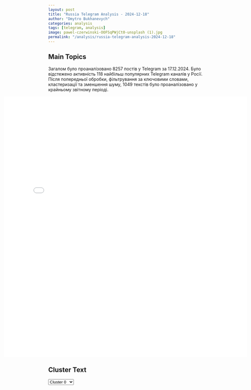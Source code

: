 ```yaml
---
layout: post
title: "Russia Telegram Analysis - 2024-12-18"
author: "Dmytro Bukhanevych"
categories: analysis
tags: [telegram, analysis]
image: pawel-czerwinski-OOFSqPWjCt0-unsplash (1).jpg
permalink: "/analysis/russia-telegram-analysis-2024-12-18"
---
```


<style>
    /* Adjusting iframe-container styles */
    .wide-iframe-container {
        width: calc(100% + 30vw);  /* Extending the width */
        margin-left: -15vw;       /* Negative margin to push to the left */
        overflow: hidden;         /* In case the iframe content spills over */
    }

    .wide-iframe-container iframe {
        width: 100%;  /* Making the iframe take the full width of its container */
        border: none; /* Removing any borders from the iframe */
    }

    /* Toggle mechanism */
    .hidden {
        display: none;
    }
    
    .show-content-target:checked + .show-content {
        display: block;
    }
</style>

<h2>Main Topics</h2>
<p>Загалом було проаналізовано 8257 постів у Telegram за 17.12.2024. Було відстежено активність 118 найбільш популярних Telegram каналів у Росії. Після попередньої обробки, фільтрування за ключовими словами, кластеризації та зменшення шуму, 1049 текстів було проаналізовано у крайньому звітному періоді.</p>
<!-- Embedding Main Plotly Visualization -->
<div class="wide-iframe-container">
    <iframe src="{{site.baseurl}}/visualizations/2024-12-18/fig_topics_time.html" height="850"></iframe>
</div>


<h2>Cluster Text</h2>

<!-- Dropdown to select a cluster -->
<select id="clusterSelector" onchange="displayClusterText()">
<option value="0">Cluster 0</option><option value="1">Cluster 1</option><option value="2">Cluster 2</option><option value="3">Cluster 3</option><option value="4">Cluster 4</option><option value="5">Cluster 5</option><option value="6">Cluster 6</option><option value="7">Cluster 7</option><option value="8">Cluster 8</option><option value="9">Cluster 9</option><option value="10">Cluster 10</option><option value="11">Cluster 11</option><option value="12">Cluster 12</option><option value="13">Cluster 13</option>
</select>

<!-- Display area for the selected cluster's text -->
<div id="clusterTextDisplay" class="hidden"></div>

<script type="text/javascript">
    var clusterDetails = {"0": "<b>Total Posts:</b> 17<br><b>Date:</b> 2024-12-17 13:22:29+00:00<br><b>Author:</b> opersvodki<br><b>Link:</b> https://t.me/s/opersvodki/24335<br><b>Subscribers:</b> 493182<br><b>Text:</b> \u0422\u0435\u043a\u0441\u0442: \u26a1\ufe0f \u0413\u043e\u0441\u0434\u0443\u043c\u0430 \u043f\u0440\u0438\u043d\u044f\u043b\u0430 \u0437\u0430\u043a\u043e\u043d \u043e\u0431 \u0443\u0436\u0435\u0441\u0442\u043e\u0447\u0435\u043d\u0438\u0438 \u043d\u0430\u043a\u0430\u0437\u0430\u043d\u0438\u044f \u0437\u0430 \u0432\u043e\u043e\u0440\u0443\u0436\u0435\u043d\u043d\u044b\u0439 \u043c\u044f\u0442\u0435\u0436 \u0432\u043f\u043b\u043e\u0442\u044c \u0434\u043e \u043f\u043e\u0436\u0438\u0437\u043d\u0435\u043d\u043d\u043e\u0433\u043e \u0437\u0430\u043a\u043b\u044e\u0447\u0435\u043d\u0438\u044f.\u041f\u0440\u0438\u043d\u044f\u0442\u044b\u043c \u0437\u0430\u043a\u043e\u043d\u043e\u043c \u0432\u0432\u043e\u0434\u0438\u0442\u0441\u044f \u0443\u0433\u043e\u043b\u043e\u0432\u043d\u0430\u044f \u043e\u0442\u0432\u0435\u0442\u0441\u0442\u0432\u0435\u043d\u043d\u043e\u0441\u0442\u044c \u0441 \u043b\u0438\u0448\u0435\u043d\u0438\u0435\u043c \u0441\u0432\u043e\u0431\u043e\u0434\u044b \u043d\u0430 \u0441\u0440\u043e\u043a \u0434\u043e 15 \u043b\u0435\u0442 \u0434\u043b\u044f \u043d\u0430\u0445\u043e\u0434\u044f\u0449\u0438\u0445\u0441\u044f \u0432 \u0420\u0424 \u0438\u043d\u043e\u0441\u0442\u0440\u0430\u043d\u0446\u0435\u0432 \u0437\u0430 \u043e\u043a\u0430\u0437\u0430\u043d\u0438\u0435 \u043f\u043e\u043c\u043e\u0449\u0438 \u043f\u0440\u043e\u0442\u0438\u0432\u043d\u0438\u043a\u0443 \u0432 \u0434\u0435\u044f\u0442\u0435\u043b\u044c\u043d\u043e\u0441\u0442\u0438 \u043f\u0440\u043e\u0442\u0438\u0432 \u0431\u0435\u0437\u043e\u043f\u0430\u0441\u043d\u043e\u0441\u0442\u0438 \u0420\u0424.\ud83c\udfaf @opersvodki", "1": "<b>Total Posts:</b> 74<br><b>Date:</b> 2024-12-17 09:48:12+00:00<br><b>Author:</b> sashakots<br><b>Link:</b> https://t.me/s/sashakots/50762<br><b>Subscribers:</b> 589105<br><b>Text:</b> \u0422\u0435\u043a\u0441\u0442: \u0411\u043e\u043b\u044c\u0448\u0430\u044f \u043f\u043e\u043b\u0438\u0442\u0438\u043a\u0430 \u0432 \u0443\u0431\u0438\u0439\u0441\u0442\u0432\u0435 \u0433\u0435\u043d\u0435\u0440\u0430\u043b\u0430 \u041a\u0438\u0440\u0438\u043b\u043b\u043e\u0432\u0430\u0422\u0430\u043a\u0438\u0445 \u0441\u043e\u0432\u043f\u0430\u0434\u0435\u043d\u0438\u0439, \u043a\u043e\u043d\u0435\u0447\u043d\u043e, \u043d\u0435 \u0431\u044b\u0432\u0430\u0435\u0442. \u041d\u0430\u043a\u0430\u043d\u0443\u043d\u0435 \u0442\u0435\u0440\u0430\u043a\u0442\u0430 \u0432 \u041c\u043e\u0441\u043a\u0432\u0435, \u0441\u043e\u0432\u0435\u0440\u0448\u0435\u043d\u043d\u043e\u0433\u043e \u0443 \u043f\u043e\u0434\u044a\u0435\u0437\u0434\u0430 \u0436\u0438\u043b\u043e\u0433\u043e \u0434\u043e\u043c\u0430, \u0421\u043b\u0443\u0436\u0431\u0430 \u0431\u0435\u0437\u043e\u043f\u0430\u0441\u043d\u043e\u0441\u0442\u0438 \u0423\u043a\u0440\u0430\u0438\u043d\u044b \u0437\u0430\u043e\u0447\u043d\u043e \u043f\u0440\u0435\u0434\u044a\u044f\u0432\u0438\u043b\u0430 \u043e\u0431\u0432\u0438\u043d\u0435\u043d\u0438\u0435 \u0418\u0433\u043e\u0440\u044e \u041a\u0438\u0440\u0438\u043b\u043b\u043e\u0432\u0443, \u043d\u0430\u0447\u0430\u043b\u044c\u043d\u0438\u043a\u0443 \u0440\u043e\u0441\u0441\u0438\u0439\u0441\u043a\u0438\u0445 \u0432\u043e\u0439\u0441\u043a \u0420\u0425\u0411\u0417. \u0413\u0435\u043d\u0435\u0440\u0430\u043b, \u0434\u0435\u0441\u043a\u0430\u0442\u044c, \u043e\u0442\u0434\u0430\u0432\u0430\u043b \u043f\u0440\u0438\u043a\u0430\u0437\u044b \u043d\u0430 \u043f\u0440\u0438\u043c\u0435\u043d\u0435\u043d\u0438\u0435 \u0445\u0438\u043c\u0438\u0447\u0435\u0441\u043a\u043e\u0433\u043e \u043e\u0440\u0443\u0436\u0438\u044f \u043f\u0440\u043e\u0442\u0438\u0432 \u0412\u0421\u0423.\u0413\u043b\u0430\u0432\u043d\u044b\u0439 \u0432\u043e\u0435\u043d\u043d\u044b\u0439 \u0445\u0438\u043c\u0438\u043a \u0441\u0442\u0440\u0430\u043d\u044b \u0431\u044b\u043b \u0432 \u043d\u0435\u043a\u043e\u0442\u043e\u0440\u043e\u043c \u0441\u043c\u044b\u0441\u043b\u0435 \u0438 \u0444\u0438\u0433\u0443\u0440\u043e\u0439 \u043f\u043e\u043b\u0438\u0442\u0438\u0447\u0435\u0441\u043a\u043e\u0439. \u0414\u043e\u0441\u0442\u0430\u0442\u043e\u0447\u043d\u043e \u0432\u0441\u043f\u043e\u043c\u043d\u0438\u0442\u044c \u0435\u0433\u043e \u0437\u0430\u044f\u0432\u043b\u0435\u043d\u0438\u044f \u043e\u0431 \u0430\u043c\u0435\u0440\u0438\u043a\u0430\u043d\u0441\u043a\u0438\u0445 \u0431\u0438\u043e\u043b\u0430\u0431\u043e\u0440\u0430\u0442\u043e\u0440\u0438\u044f\u0445 \u043d\u0430 \u043f\u043e\u0441\u0442\u0441\u043e\u0432\u0435\u0442\u0441\u043a\u043e\u043c \u043f\u0440\u043e\u0441\u0442\u0440\u0430\u043d\u0441\u0442\u0432\u0435. \u042f \u0432\u0438\u0434\u0435\u043b \u043e\u0434\u043d\u0443 \u0442\u0430\u043a\u0443\u044e \u0432 \u0410\u043b\u043c\u0430-\u0410\u0442\u0435. \u0415\u0435 \u043f\u0435\u0440\u0441\u043e\u043d\u0430\u043b \u0432\u043c\u0435\u0441\u0442\u0435 \u0441 \u043e\u0431\u043e\u0440\u0443\u0434\u043e\u0432\u0430\u043d\u0438\u0435\u043c \u0441\u043f\u0435\u0448\u043d\u043e \u0432\u044b\u0432\u0435\u0437\u043b\u0438 \u0437\u0430 \u043f\u0430\u0440\u0443 \u0434\u043d\u0435\u0439 \u0434\u043e \u043d\u0430\u0447\u0430\u043b\u0430 \u0444\u0435\u0432\u0440\u0430\u043b\u044c\u0441\u043a\u0438\u0445 \u043f\u043e\u0433\u0440\u043e\u043c\u043e\u0432 2022 \u0433\u043e\u0434\u0430.\u041e\u043d \u043e\u0431\u043b\u0438\u0447\u0430\u043b \u0438 \u0434\u0435\u0439\u0441\u0442\u0432\u0438\u044f \u00ab\u0441\u0438\u0440\u0438\u0439\u0441\u043a\u043e\u0439 \u043e\u043f\u043f\u043e\u0437\u0438\u0446\u0438\u0438\u00bb, \u043a\u043e\u0442\u043e\u0440\u0430\u044f \u0443\u0441\u0442\u0440\u0430\u0438\u0432\u0430\u043b\u0430 \u0445\u0438\u043c\u0438\u0447\u0435\u0441\u043a\u0438\u0435 \u043f\u0440\u043e\u0432\u043e\u043a\u0430\u0446\u0438\u0438, \u043f\u044b\u0442\u0430\u044f\u0441\u044c \u0441\u0432\u0430\u043b\u0438\u0442\u044c \u0432\u0438\u043d\u0443 \u043d\u0430 \u0410\u0441\u0430\u0434\u0430. \u0412 \u0438\u0442\u043e\u0433\u0435, \u043a\u0430\u043a \u043f\u043e\u043a\u0430\u0437\u0430\u043b\u043e \u0432\u0440\u0435\u043c\u044f, \u0431\u043e\u043b\u044c\u0448\u0438\u043d\u0441\u0442\u0432\u043e \u0438\u0437 \u043d\u0438\u0445 \u0431\u044b\u043b\u0438 \u0438\u043d\u0441\u0446\u0435\u043d\u0438\u0440\u043e\u0432\u043a\u0430\u043c\u0438. \u00ab\u0411\u0435\u043b\u044b\u0435 \u043a\u0430\u0441\u043a\u0438\u00bb \u0441\u043d\u0438\u043c\u0430\u043b\u0438 \u043f\u043e\u043a\u0430\u0437\u0443\u0445\u0443 \u0441 \u043f\u043e\u0441\u043b\u0435\u0434\u0441\u0442\u0432\u0438\u044f\u043c\u0438 \u043e\u0442\u0440\u0430\u0432\u043b\u0435\u043d\u0438\u0439. \u042f \u0438 \u0441\u0430\u043c \u0438\u043c\u0435\u043b \u0432\u043e\u0437\u043c\u043e\u0436\u043d\u043e\u0441\u0442\u044c \u0432 \u044d\u0442\u043e\u043c \u0443\u0431\u0435\u0434\u0438\u0442\u044c\u0441\u044f \u0438 \u043f\u043e\u0434 \u0425\u0430\u043d \u0428\u0435\u0439\u0445\u0443\u043d\u043e\u043c, \u0438 \u0432 \u0414\u0443\u043c\u0435 \u043f\u043e\u0434 \u0414\u0430\u043c\u0430\u0441\u043a\u043e\u043c. \u0410 \u0432\u0435\u0434\u044c \u044d\u0442\u0438 \u043f\u0440\u043e\u0432\u043e\u043a\u0430\u0446\u0438\u0438 \u0441\u0442\u0430\u043d\u043e\u0432\u0438\u043b\u0438\u0441\u044c \u043f\u043e\u0432\u043e\u0434\u043e\u043c \u0434\u043b\u044f \u043c\u0430\u0441\u0441\u0438\u0440\u043e\u0432\u0430\u043d\u043d\u044b\u0445 \u0440\u0430\u043a\u0435\u0442\u043d\u044b\u0445 \u0443\u0434\u0430\u0440\u043e\u0432 \u043f\u043e \u0421\u0438\u0440\u0438\u0438.\u0418\u0433\u043e\u0440\u044c \u041a\u0438\u0440\u0438\u043b\u043b\u043e\u0432 \u043d\u0435 \u0440\u0430\u0437 \u043e\u0431\u0432\u0438\u043d\u044f\u043b \u0432 \u043f\u0440\u0438\u043c\u0435\u043d\u0435\u043d\u0438\u0438 \u0445\u0438\u043c\u0438\u0447\u0435\u0441\u043a\u043e\u0433\u043e \u043e\u0440\u0443\u0436\u0438\u044f \u0438 \u0443\u043a\u0440\u0430\u0438\u043d\u0441\u043a\u0438\u0435 \u043f\u043e\u0434\u0440\u0430\u0437\u0434\u0435\u043b\u0435\u043d\u0438\u044f. \u0418 \u044d\u0442\u043e \u043d\u0435 \u0432\u044b\u0434\u0443\u043c\u043a\u0430 \u0438\u043b\u0438 \u043f\u0440\u043e\u043f\u0430\u0433\u0430\u043d\u0434\u0438\u0441\u0442\u0441\u043a\u0438\u0439 \u0448\u0442\u0430\u043c\u043f. \u041e\u0433\u0440\u043e\u043c\u043d\u043e\u0435 \u043a\u043e\u043b\u0438\u0447\u0435\u0441\u0442\u0432\u043e \u043c\u043e\u0438\u0445 \u0434\u0440\u0443\u0437\u0435\u0439 \u043d\u0430 \u043b\u0438\u043d\u0438\u0438 \u0431\u043e\u0435\u0432\u043e\u0433\u043e \u0441\u043e\u043f\u0440\u0438\u043a\u043e\u0441\u043d\u043e\u0432\u0435\u043d\u0438\u044f \u0441\u0442\u0430\u043b\u043a\u0438\u0432\u0430\u043b\u0438\u0441\u044c \u0441\u043e \u0441\u0431\u0440\u043e\u0441\u0430\u043c\u0438 \u0441 \u043e\u0442\u0440\u0430\u0432\u043b\u044f\u044e\u0449\u0438\u043c\u0438 \u0432\u0435\u0449\u0435\u0441\u0442\u0432\u0430\u043c\u0438, \u0441 FPV-\u0434\u0440\u043e\u043d\u0430\u043c\u0438, \u043d\u0430\u0447\u0438\u043d\u0435\u043d\u043d\u044b\u043c\u0438 \u043e\u0442\u0440\u0430\u0432\u043e\u0439. \u0412 \u043a\u043e\u043d\u0446\u0435 \u043a\u043e\u043d\u0446\u043e\u0432 \u0443\u043a\u0440\u0430\u0438\u043d\u0441\u043a\u0438\u0435 \u0434\u0440\u043e\u043d\u043e\u0432\u043e\u0434\u044b \u0441\u0430\u043c\u0438 \u0445\u0432\u0430\u0441\u0442\u0430\u043b\u0438\u0441\u044c \u0446\u0435\u043b\u043e\u0439 \u043b\u0438\u043d\u0435\u0439\u043a\u043e\u0439 \u0431\u043e\u0435\u043f\u0440\u0438\u043f\u0430\u0441\u043e\u0432 \u0441 \u0445\u0438\u043c\u0438\u0447\u0435\u0441\u043a\u043e\u0439 \u043d\u0430\u0447\u0438\u043d\u043a\u043e\u0439.\u041d\u0430\u0447\u0430\u043b\u044c\u043d\u0438\u043a \u0420\u0425\u0411\u0417 \u0447\u0430\u0441\u0442\u0435\u043d\u044c\u043a\u043e \u0432\u044b\u0441\u0442\u0443\u043f\u0430\u043b \u0441 \u043f\u0440\u0435\u0434\u0443\u043f\u0440\u0435\u0436\u0434\u0435\u043d\u0438\u044f\u043c\u0438 \u043e \u0433\u043e\u0442\u043e\u0432\u044f\u0449\u0438\u0445\u0441\u044f \u043f\u0440\u043e\u0442\u0438\u0432 \u0420\u043e\u0441\u0441\u0438\u0438 \u043f\u0440\u043e\u0432\u043e\u043a\u0430\u0446\u0438\u044f\u0445.\u0411\u0443\u043a\u0432\u0430\u043b\u044c\u043d\u043e \u043f\u0430\u0440\u0443 \u043c\u0435\u0441\u044f\u0446\u0435\u0432 \u043d\u0430\u0437\u0430\u0434 \u0433\u0435\u043d\u0435\u0440\u0430\u043b \u043f\u0440\u0435\u0434\u0443\u043f\u0440\u0435\u0436\u0434\u0430\u043b, \u0447\u0442\u043e \u041a\u0438\u0435\u0432 \u0433\u043e\u0442\u043e\u0432\u0438\u0442 \u043f\u0440\u043e\u0432\u043e\u043a\u0430\u0446\u0438\u044e, \u043f\u043e\u0441\u043b\u0435 \u043a\u043e\u0442\u043e\u0440\u043e\u0439 \u043d\u0430\u0441 \u0436\u0434\u0443\u0442 \u043f\u043e\u043b\u0438\u0442\u0438\u0447\u0435\u0441\u043a\u0438\u0435 \u043f\u043e\u0441\u043b\u0435\u0434\u0441\u0442\u0432\u0438\u044f: \u00ab\u041f\u0440\u0435\u0434\u043f\u043e\u043b\u0430\u0433\u0430\u0435\u0442\u0441\u044f, \u0447\u0442\u043e \u043f\u043e \u0430\u043d\u0430\u043b\u043e\u0433\u0438\u0438 \u0441 \u0440\u0430\u0441\u0441\u043b\u0435\u0434\u043e\u0432\u0430\u043d\u0438\u0435\u043c \u0441\u0438\u0440\u0438\u0439\u0441\u043a\u043e\u0433\u043e \u0432\u043e\u0435\u043d\u043d\u043e-\u0445\u0438\u043c\u0438\u0447\u0435\u0441\u043a\u043e\u0433\u043e \u0434\u043e\u0441\u044c\u0435 \u0431\u0443\u0434\u0435\u0442 \u0432\u044b\u043d\u0435\u0441\u0435\u043d\u043e \u0440\u0435\u0448\u0435\u043d\u0438\u0435 \u043e \u043f\u043e\u0440\u0430\u0436\u0435\u043d\u0438\u0438 \u0420\u043e\u0441\u0441\u0438\u0438 \u0432 \u043f\u0440\u0430\u0432\u0430\u0445 \u0432 \u043a\u0430\u0447\u0435\u0441\u0442\u0432\u0435 \u0433\u043e\u0441\u0443\u0434\u0430\u0440\u0441\u0442\u0432\u0430-\u0443\u0447\u0430\u0441\u0442\u043d\u0438\u043a\u0430 \u041a\u043e\u043d\u0432\u0435\u043d\u0446\u0438\u0438 \u0441 \u043b\u0438\u0448\u0435\u043d\u0438\u0435\u043c \u043f\u0440\u0430\u0432\u0430 \u0433\u043e\u043b\u043e\u0441\u0430, \u0430 \u0442\u0430\u043a\u0436\u0435 \u0432\u043e\u0437\u043c\u043e\u0436\u043d\u043e\u0441\u0442\u0438 \u0438\u0437\u0431\u0438\u0440\u0430\u0442\u044c\u0441\u044f \u0438 \u0437\u0430\u043d\u0438\u043c\u0430\u0442\u044c \u0434\u043e\u043b\u0436\u043d\u043e\u0441\u0442\u0438 \u0432 \u0441\u043e\u0441\u0442\u0430\u0432\u0435 \u0438\u0441\u043f\u043e\u043b\u043d\u0438\u0442\u0435\u043b\u044c\u043d\u044b\u0445 \u043e\u0440\u0433\u0430\u043d\u043e\u0432\u00bb.\u041c\u043d\u043e\u0433\u0438\u0435 \u043e\u0442\u043d\u043e\u0441\u0438\u043b\u0438\u0441\u044c \u043a \u0442\u0430\u043a\u0438\u043c \u043f\u0440\u0435\u0434\u0443\u043f\u0440\u0435\u0436\u0434\u0435\u043d\u0438\u044f\u043c \u0441\u043a\u0435\u043f\u0442\u0438\u0447\u0435\u0441\u043a\u0438. \u041d\u043e \u043f\u0440\u043e\u0444\u0435\u0441\u0441\u0438\u043e\u043d\u0430\u043b\u0438\u0437\u043c, \u0434\u043e\u0442\u043e\u0448\u043d\u043e\u0441\u0442\u044c \u0438 \u0431\u0434\u0438\u0442\u0435\u043b\u044c\u043d\u043e\u0441\u0442\u044c \u041a\u0438\u0440\u0438\u043b\u043b\u043e\u0432\u0430 \u043e\u0447\u0435\u043d\u044c \u043c\u043d\u043e\u0433\u0438\u0445 \u0440\u0430\u0437\u0434\u0440\u0430\u0436\u0430\u043b\u0438.\u0421\u0435\u0433\u043e\u0434\u043d\u044f \u043d\u0435\u0442 \u0441\u043c\u044b\u0441\u043b\u0430 \u0433\u0430\u0434\u0430\u0442\u044c, \u043a\u0442\u043e \u043e\u0440\u0433\u0430\u043d\u0438\u0437\u043e\u0432\u0430\u043b \u044d\u0442\u043e \u0443\u0431\u0438\u0439\u0441\u0442\u0432\u043e. \u041f\u0440\u0438\u0447\u0430\u0441\u0442\u043d\u043e\u0441\u0442\u044c \u041a\u0438\u0435\u0432\u0430 \u0442\u0443\u0442 \u043e\u0447\u0435\u0432\u0438\u0434\u043d\u0430. \u0412\u043e\u0437\u043c\u043e\u0436\u043d\u043e \u0437\u0430 \u043d\u0438\u043c \u0441\u0442\u043e\u044f\u043b\u0438 \u0431\u0440\u0438\u0442\u0430\u043d\u0446\u044b, \u043a\u043e\u0442\u043e\u0440\u044b\u0435 \u043a\u0443\u0440\u0438\u0440\u043e\u0432\u0430\u043b\u0438 \u00ab\u0411\u0435\u043b\u044b\u0435 \u043a\u0430\u0441\u043a\u0438\u00bb. \u0418\u043b\u0438 \u0430\u043c\u0435\u0440\u0438\u043a\u0430\u043d\u0446\u044b, \u043a\u043e\u0442\u043e\u0440\u044b\u043c \u041a\u0438\u0440\u0438\u043b\u043b\u043e\u0432 \u0431\u044b\u043b \u043a\u0430\u043a \u043a\u043e\u0441\u0442\u044c \u0432 \u0433\u043e\u0440\u043b\u0435 \u0432 \u0441\u0432\u044f\u0437\u0438 \u0441 \u043e\u0431\u043b\u0438\u0447\u0435\u043d\u0438\u044f\u043c\u0438 \u043f\u043e \u0431\u0438\u043e\u043b\u0430\u0431\u043e\u0440\u0430\u0442\u043e\u0440\u0438\u044f\u043c. \u042f\u0441\u043d\u043e \u043e\u0434\u043d\u043e. \u0423 \u043d\u0430\u0441 \u0432 \u0442\u044b\u043b\u0443 \u0434\u0435\u0439\u0441\u0442\u0432\u0443\u0435\u0442 \u0430\u0433\u0435\u043d\u0442\u0443\u0440\u0430 \u043f\u0440\u043e\u0442\u0438\u0432\u043d\u0438\u043a\u0430, \u043a\u043e\u0442\u043e\u0440\u0430\u044f \u0432\u0435\u0434\u0435\u0442 \u0441\u043b\u0435\u0436\u043a\u0443 \u0437\u0430 \u043b\u044e\u0434\u044c\u043c\u0438 \u0447\u0435\u0440\u0435\u0437 \u043d\u0430\u0431\u0440\u0430\u043d\u043d\u044b\u0445 \u043f\u043e \u043e\u0431\u044a\u044f\u0432\u043b\u0435\u043d\u0438\u044e \u043e\u0434\u043d\u043e\u0440\u0430\u0437\u043e\u0432\u044b\u0445 \u00ab\u043f\u0438\u043d\u043a\u0435\u0440\u0442\u043e\u043d\u043e\u0432\u00bb. \u0418 \u0430\u0442\u0430\u043a\u0443\u0435\u0442, \u043d\u0435 \u0432\u0437\u0438\u0440\u0430\u044f \u043d\u0430 \u043f\u043e\u0441\u043b\u0435\u0434\u0441\u0442\u0432\u0438\u044f \u0438 \u0438\u0437\u0434\u0435\u0440\u0436\u043a\u0438.\u041c\u043e\u044f \u043a\u043e\u043b\u043e\u043d\u043a\u0430@sashakots", "2": "<b>Total Posts:</b> 49<br><b>Date:</b> 2024-12-17 19:08:07+00:00<br><b>Author:</b> ukr_2025_ru<br><b>Link:</b> https://t.me/s/ukr_2025_ru/227466<br><b>Subscribers:</b> 477839<br><b>Text:</b> \u0422\u0435\u043a\u0441\u0442: \u2755 \u041f\u043e\u043b\u043a\u043e\u0432\u043d\u0438\u043a \u0413\u0435\u043d\u043d\u0430\u0434\u0438\u0439 \u0410\u043b\u0435\u0445\u0438\u043d: \u0420\u043e\u0441\u0441\u0438\u044f \u043f\u043e\u0434 \u041a\u0443\u0440\u0430\u0445\u043e\u0432\u043e \u0437\u0430\u0433\u043d\u0430\u043b\u0430 \u0412\u0421\u0423 \u0432 \u043e\u0433\u043d\u0435\u0432\u044b\u0435 \u043c\u0435\u0448\u043a\u0438 \u0438 \u043c\u0447\u0438\u0442\u0441\u044f \u043a \u0442\u0440\u0430\u0441\u0441\u0435 \u043d\u0430 \u0417\u0430\u043f\u043e\u0440\u043e\u0436\u044c\u0435\u0427\u0442\u043e \u0441\u0435\u0433\u043e\u0434\u043d\u044f \u043f\u0440\u043e\u0438\u0441\u0445\u043e\u0434\u0438\u0442 \u043d\u0430 \u0444\u0440\u043e\u043d\u0442\u0430\u0445 \u0441\u043f\u0435\u0446\u043e\u043f\u0435\u0440\u0430\u0446\u0438\u0438? \u041e\u0431 \u044d\u0442\u043e\u043c \u0440\u0430\u0441\u0441\u043a\u0430\u0437\u0430\u043b \u0445\u0430\u0440\u044c\u043a\u043e\u0432\u0447\u0430\u043d\u0438\u043d, \u0432\u043e\u0435\u043d\u043d\u044b\u0439 \u043e\u0431\u043e\u0437\u0440\u0435\u0432\u0430\u0442\u0435\u043b\u044c, \u043f\u043e\u043b\u043a\u043e\u0432\u043d\u0438\u043a \u0437\u0430\u043f\u0430\u0441\u0430 \u0413\u0435\u043d\u043d\u0430\u0434\u0438\u0439 \u0410\u043b\u0435\u0445\u0438\u043d \u0432 \u043a\u043e\u043c\u043c\u0435\u043d\u0442\u0430\u0440\u0438\u0438 \u0438\u0437\u0434\u0430\u043d\u0438\u044e \u0423\u043a\u0440\u0430\u0438\u043d\u0430.\u0440\u0443. \u0415\u0433\u043e \u043a\u043e\u043c\u043c\u0435\u043d\u0442\u0430\u0440\u0438\u0439 \u0441\u043e\u043f\u0440\u043e\u0432\u043e\u0436\u0434\u0430\u0435\u0442\u0441\u044f \u043a\u0430\u0440\u0442\u0430\u043c\u0438.\u0447\u0438\u0442\u0430\u0442\u044c \u043f\u043e\u043b\u043d\u043e\u0441\u0442\u044c\u044e", "3": "<b>Total Posts:</b> 124<br><b>Date:</b> 2024-12-17 20:01:07+00:00<br><b>Author:</b> mod_russia<br><b>Link:</b> https://t.me/s/mod_russia/46983<br><b>Subscribers:</b> 614144<br><b>Text:</b> \u0422\u0435\u043a\u0441\u0442: \ud83d\uddd3 \u0413\u043b\u0430\u0432\u043d\u043e\u0435 \u0437\u0430 \u0434\u0435\u043d\u044c\u25ab\ufe0f\u0412\u043e\u043e\u0440\u0443\u0436\u0435\u043d\u043d\u044b\u0435 \u0421\u0438\u043b\u044b \u0420\u043e\u0441\u0441\u0438\u0439\u0441\u043a\u043e\u0439 \u0424\u0435\u0434\u0435\u0440\u0430\u0446\u0438\u0438 \u0432 \u0440\u0435\u0437\u0443\u043b\u044c\u0442\u0430\u0442\u0435 \u0443\u0441\u043f\u0435\u0448\u043d\u044b\u0445 \u043d\u0430\u0441\u0442\u0443\u043f\u0430\u0442\u0435\u043b\u044c\u043d\u044b\u0445 \u0434\u0435\u0439\u0441\u0442\u0432\u0438\u0439 \u043e\u0441\u0432\u043e\u0431\u043e\u0434\u0438\u043b\u0438 \u043d\u0430\u0441\u0435\u043b\u0435\u043d\u043d\u044b\u0439 \u043f\u0443\u043d\u043a\u0442 \u0410\u043d\u043d\u043e\u0432\u043a\u0430 \u0414\u043e\u043d\u0435\u0446\u043a\u043e\u0439 \u041d\u0430\u0440\u043e\u0434\u043d\u043e\u0439 \u0420\u0435\u0441\u043f\u0443\u0431\u043b\u0438\u043a\u0438.\u25ab\ufe0f \u0412\u043e\u043e\u0440\u0443\u0436\u0435\u043d\u043d\u044b\u0435 \u0421\u0438\u043b\u044b \u0420\u043e\u0441\u0441\u0438\u0439\u0441\u043a\u043e\u0439 \u0424\u0435\u0434\u0435\u0440\u0430\u0446\u0438\u0438 \u043f\u0440\u043e\u0434\u043e\u043b\u0436\u0430\u044e\u0442 \u0440\u0430\u0437\u0433\u0440\u043e\u043c \u0444\u043e\u0440\u043c\u0438\u0440\u043e\u0432\u0430\u043d\u0438\u0439 \u0412\u0421\u0423 \u043d\u0430 \u0442\u0435\u0440\u0440\u0438\u0442\u043e\u0440\u0438\u0438 \u041a\u0443\u0440\u0441\u043a\u043e\u0439 \u043e\u0431\u043b\u0430\u0441\u0442\u0438. \u0417\u0430 \u0441\u0443\u0442\u043a\u0438 \u043f\u043e\u0442\u0435\u0440\u0438 \u0412\u0421\u0423 \u0441\u043e\u0441\u0442\u0430\u0432\u0438\u043b\u0438 \u0434\u043e 260 \u0432\u043e\u0435\u043d\u043d\u043e\u0441\u043b\u0443\u0436\u0430\u0449\u0438\u0445, \u0443\u043d\u0438\u0447\u0442\u043e\u0436\u0435\u043d\u044b \u0442\u0440\u0438 \u0431\u043e\u0435\u0432\u044b\u0435 \u0431\u0440\u043e\u043d\u0438\u0440\u043e\u0432\u0430\u043d\u043d\u044b\u0435 \u043c\u0430\u0448\u0438\u043d\u044b, \u043f\u044f\u0442\u044c \u0430\u0432\u0442\u043e\u043c\u043e\u0431\u0438\u043b\u0435\u0439, \u043f\u0443\u0441\u043a\u043e\u0432\u0430\u044f \u0443\u0441\u0442\u0430\u043d\u043e\u0432\u043a\u0430 \u0440\u0435\u0430\u043a\u0442\u0438\u0432\u043d\u043e\u0439 \u0441\u0438\u0441\u0442\u0435\u043c\u044b \u0437\u0430\u043b\u043f\u043e\u0432\u043e\u0433\u043e \u043e\u0433\u043d\u044f RAK-SA-12 \u0445\u043e\u0440\u0432\u0430\u0442\u0441\u043a\u043e\u0433\u043e \u043f\u0440\u043e\u0438\u0437\u0432\u043e\u0434\u0441\u0442\u0432\u0430, \u0434\u0432\u0435 122-\u043c\u043c \u0433\u0430\u0443\u0431\u0438\u0446\u044b \u0414-30 \u0438 \u0441\u0442\u0430\u043d\u0446\u0438\u044f \u0440\u0430\u0434\u0438\u043e\u044d\u043b\u0435\u043a\u0442\u0440\u043e\u043d\u043d\u043e\u0439 \u0431\u043e\u0440\u044c\u0431\u044b.\u25ab\ufe0f \u041e\u043f\u0443\u0431\u043b\u0438\u043a\u043e\u0432\u0430\u043d\u044b \u043a\u0430\u0434\u0440\u044b \u0431\u043e\u0435\u0432\u043e\u0439 \u0440\u0430\u0431\u043e\u0442\u044b \u044d\u043a\u0438\u043f\u0430\u0436\u0435\u0439 \u0432\u0435\u0440\u0442\u043e\u043b\u0435\u0442\u0430 \u041c\u0438-28\u043d\u043c \u0438 \u0442\u0430\u043d\u043a\u043e\u0432 \u0422-72\u04113\u041c, \u0440\u0430\u0441\u0447\u0451\u0442\u043e\u0432 \u00ab\u0413\u0438\u0430\u0446\u0438\u043d\u0442-\u0421\u00bb \u0438 \u0417\u0420\u041a \u00ab\u0421\u0442\u0440\u0435\u043b\u0430-10\u00bb.\u25ab\ufe0f \u041e\u043f\u0443\u0431\u043b\u0438\u043a\u043e\u0432\u0430\u043d\u044b \u043a\u0430\u0434\u0440\u044b \u0434\u043e\u043f\u0440\u043e\u0441\u0430 \u043e\u0447\u0435\u0440\u0435\u0434\u043d\u043e\u0433\u043e \u043f\u043b\u0435\u043d\u043d\u043e\u0433\u043e \u0432\u043e\u0435\u043d\u043d\u043e\u0441\u043b\u0443\u0436\u0430\u0449\u0435\u0433\u043e \u0412\u0421\u0423.\u25ab\ufe0f \u0414\u0432\u0430 \u0434\u0430\u043b\u044c\u043d\u0438\u0445 \u0431\u043e\u043c\u0431\u0430\u0440\u0434\u0438\u0440\u043e\u0432\u0449\u0438\u043a\u0430 \u0422\u0443-22\u043c3 \u0432\u044b\u043f\u043e\u043b\u043d\u0438\u043b\u0438 \u043f\u043b\u0430\u043d\u043e\u0432\u044b\u0439 \u043f\u043e\u043b\u0435\u0442 \u043d\u0430\u0434 \u043d\u0435\u0439\u0442\u0440\u0430\u043b\u044c\u043d\u044b\u043c\u0438 \u0432\u043e\u0434\u0430\u043c\u0438 \u0411\u0430\u043b\u0442\u0438\u0439\u0441\u043a\u043e\u0433\u043e \u043c\u043e\u0440\u044f.\ud83d\udcaa \u041d\u0430\u0448\u0435 \u0434\u0435\u043b\u043e \u043f\u0440\u0430\u0432\u043e\u0435. \u041f\u043e\u0431\u0435\u0434\u0430 \u0431\u0443\u0434\u0435\u0442 \u0437\u0430 \u043d\u0430\u043c\u0438!#\u0418\u0442\u043e\u0433\u0438\u0414\u043d\u044f\ud83d\udd39 \u041c\u0438\u043d\u043e\u0431\u043e\u0440\u043e\u043d\u044b \u0420\u043e\u0441\u0441\u0438\u0438", "4": "<b>Total Posts:</b> 19<br><b>Date:</b> 2024-12-17 10:14:29+00:00<br><b>Author:</b> rian_ru<br><b>Link:</b> https://t.me/s/rian_ru/273305<br><b>Subscribers:</b> 3382312<br><b>Text:</b> \u0422\u0435\u043a\u0441\u0442: \u0413\u043e\u0441\u0434\u0443\u043c\u0430 \u043f\u0440\u0438\u043d\u044f\u043b\u0430 \u043f\u043e\u043f\u0440\u0430\u0432\u043a\u0438 \u043e \u0437\u0430\u0447\u0438\u0441\u043b\u0435\u043d\u0438\u0438 \u043d\u0430 \u0441\u043f\u0435\u0446\u0441\u0447\u0435\u0442\u0430 \u0438\u043d\u043e\u0430\u0433\u0435\u043d\u0442\u043e\u0432 \u0434\u043e\u0445\u043e\u0434\u043e\u0432 \u043e\u0442 \u043f\u0440\u043e\u0434\u0430\u0436\u0438 \u0438 \u0441\u0434\u0430\u0447\u0438 \u0432 \u0430\u0440\u0435\u043d\u0434\u0443 \u043d\u0435\u0434\u0432\u0438\u0436\u0438\u043c\u043e\u0441\u0442\u0438, \u0442\u0440\u0430\u043d\u0441\u043f\u043e\u0440\u0442\u043d\u044b\u0445 \u0441\u0440\u0435\u0434\u0441\u0442\u0432, \u0430 \u0442\u0430\u043a\u0436\u0435 \u0434\u0438\u0432\u0438\u0434\u0435\u043d\u0434\u043e\u0432 \u0438 \u043f\u0440\u043e\u0446\u0435\u043d\u0442\u043e\u0432 \u043f\u043e \u0432\u043a\u043b\u0430\u0434\u0430\u043c.\u0414\u0435\u043f\u0443\u0442\u0430\u0442\u044b \u043e\u0442\u043c\u0435\u0447\u0430\u043b\u0438, \u0447\u0442\u043e \u0442\u0435\u043c \u0441\u0430\u043c\u044b\u043c \u0431\u0443\u0434\u0435\u0442 \u043f\u0435\u0440\u0435\u043a\u0440\u044b\u0442\u0430 \u043b\u0430\u0437\u0435\u0439\u043a\u0430 \u0434\u043b\u044f \u0442\u0435\u0445, \u043a\u0442\u043e \u0438\u0441\u043f\u043e\u043b\u044c\u0437\u0443\u0435\u0442 \u043f\u043e\u043b\u0443\u0447\u0435\u043d\u043d\u044b\u0435 \u0432 \u0420\u043e\u0441\u0441\u0438\u0438 \u0434\u043e\u0445\u043e\u0434\u044b \u0434\u043b\u044f \u043f\u043e\u0434\u0434\u0435\u0440\u0436\u043a\u0438 \u0412\u0421\u0423.", "5": "<b>Total Posts:</b> 35<br><b>Date:</b> 2024-12-17 08:48:38+00:00<br><b>Author:</b> rt_russian<br><b>Link:</b> https://t.me/s/rt_russian/224417<br><b>Subscribers:</b> 1018890<br><b>Text:</b> \u0422\u0435\u043a\u0441\u0442: \u0414\u043c\u0438\u0442\u0440\u0438\u0439 \u041c\u0435\u0434\u0432\u0435\u0434\u0435\u0432 \u043d\u0430\u0437\u0432\u0430\u043b \u00ab\u0430\u0433\u043e\u043d\u0438\u0435\u0439 \u0431\u0430\u043d\u0434\u0435\u0440\u043e\u0432\u0441\u043a\u043e\u0433\u043e \u0440\u0435\u0436\u0438\u043c\u0430\u00bb \u0442\u0435\u0440\u0430\u043a\u0442 \u0432 \u041c\u043e\u0441\u043a\u0432\u0435, \u043f\u0440\u0438 \u043a\u043e\u0442\u043e\u0440\u043e\u043c \u043f\u043e\u0433\u0438\u0431 \u0433\u0435\u043d\u0435\u0440\u0430\u043b-\u043b\u0435\u0439\u0442\u0435\u043d\u0430\u043d\u0442 \u0418\u0433\u043e\u0440\u044c \u041a\u0438\u0440\u0438\u043b\u043b\u043e\u0432. \u041f\u043e\u043f\u044b\u0442\u043a\u0438 \u0437\u0430\u043f\u0443\u0433\u0430\u0442\u044c \u043d\u0430\u0440\u043e\u0434 \u0420\u043e\u0441\u0441\u0438\u0438, \u043e\u0441\u0442\u0430\u043d\u043e\u0432\u0438\u0442\u044c \u043d\u0430\u0441\u0442\u0443\u043f\u043b\u0435\u043d\u0438\u0435 \u0440\u043e\u0441\u0441\u0438\u0439\u0441\u043a\u043e\u0439 \u0430\u0440\u043c\u0438\u0438 \u0438 \u043f\u043e\u0441\u0435\u044f\u0442\u044c \u0441\u0442\u0440\u0430\u0445 \u043e\u0431\u0440\u0435\u0447\u0435\u043d\u044b, \u043f\u043e\u0434\u0447\u0435\u0440\u043a\u043d\u0443\u043b \u043e\u043d. \u0412\u043e\u0435\u043d\u043d\u043e-\u043f\u043e\u043b\u0438\u0442\u0438\u0447\u0435\u0441\u043a\u043e\u0435 \u0440\u0443\u043a\u043e\u0432\u043e\u0434\u0441\u0442\u0432\u043e \u043a\u0438\u0435\u0432\u0441\u043a\u043e\u0433\u043e \u0440\u0435\u0436\u0438\u043c\u0430 \u0436\u0434\u0451\u0442 \u043d\u0435\u043c\u0438\u043d\u0443\u0435\u043c\u043e\u0435 \u0432\u043e\u0437\u043c\u0435\u0437\u0434\u0438\u0435 \u0437\u0430 \u0443\u0431\u0438\u0439\u0441\u0442\u0432\u043e \u041a\u0438\u0440\u0438\u043b\u043b\u043e\u0432\u0430, \u0434\u043e\u0431\u0430\u0432\u0438\u043b \u0437\u0430\u043c\u043f\u0440\u0435\u0434 \u0421\u043e\u0432\u0431\u0435\u0437\u0430.\u0420\u0430\u043d\u0435\u0435 Reuters \u0443\u0442\u0432\u0435\u0440\u0436\u0434\u0430\u043b\u043e, \u0447\u0442\u043e \u0437\u0430 \u0443\u0431\u0438\u0439\u0441\u0442\u0432\u043e \u043e\u0442\u0432\u0435\u0442\u0441\u0442\u0432\u0435\u043d\u043d\u0430 \u0421\u0411\u0423. \ud83d\udfe9 \u041f\u043e\u0434\u043f\u0438\u0441\u0430\u0442\u044c\u0441\u044f | \u041f\u0440\u0438\u0441\u043b\u0430\u0442\u044c \u043d\u043e\u0432\u043e\u0441\u0442\u044c | \u0427\u0438\u0442\u0430\u0442\u044c \u0430\u043d\u0430\u043b\u0438\u0442\u0438\u043a\u0443", "6": "<b>Total Posts:</b> 78<br><b>Date:</b> 2024-12-17 22:35:10+00:00<br><b>Author:</b> ejdailyru<br><b>Link:</b> https://t.me/s/ejdailyru/289218<br><b>Subscribers:</b> 571173<br><b>Text:</b> \u0422\u0435\u043a\u0441\u0442: \u0415\u0416. \u041d\u043e\u0447\u044c \u2014 \u0433\u043b\u0430\u0432\u043d\u044b\u0435 \u043d\u043e\u0432\u043e\u0441\u0442\u0438 \u043a \u044d\u0442\u043e\u043c\u0443 \u0447\u0430\u0441\u0443:1\ufe0f\u20e3 \u0417\u0430\u043c\u0433\u043b\u0430\u0432\u044b \u043a\u043e\u043c\u0438\u0442\u0435\u0442\u0430 \u0413\u043e\u0441\u0434\u0443\u043c\u044b \u043f\u043e \u043e\u0431\u043e\u0440\u043e\u043d\u0435 \u042e\u0440\u0438\u0439 \u0428\u0432\u044b\u0442\u043a\u0438\u043d \u043f\u0440\u0438\u0437\u0432\u0430\u043b \u0441\u0440\u043e\u0447\u043d\u043e \u043e\u0431\u0435\u0441\u043f\u0435\u0447\u0438\u0442\u044c \u043e\u0445\u0440\u0430\u043d\u043e\u0439 \u0432\u043e\u0435\u043d\u043d\u044b\u0445, \u043a\u043e\u0442\u043e\u0440\u044b\u0435 \u0432\u043d\u043e\u0441\u044f\u0442 \u0431\u043e\u043b\u044c\u0448\u043e\u0439 \u0432\u043a\u043b\u0430\u0434 \u0432 \u0432\u044b\u043f\u043e\u043b\u043d\u0435\u043d\u0438\u0435 \u0437\u0430\u0434\u0430\u0447 \u0421\u0412\u041e. \u0423\u0442\u0440\u043e\u043c 17 \u0434\u0435\u043a\u0430\u0431\u0440\u044f \u0432 \u041c\u043e\u0441\u043a\u0432\u0435 \u0432 \u0440\u0435\u0437\u0443\u043b\u044c\u0442\u0430\u0442\u0435 \u0432\u0437\u0440\u044b\u0432\u0430 \u043f\u043e\u0433\u0438\u0431 \u043d\u0430\u0447\u0430\u043b\u044c\u043d\u0438\u043a \u0432\u043e\u0439\u0441\u043a \u0440\u0430\u0434\u0438\u0430\u0446\u0438\u043e\u043d\u043d\u043e\u0439, \u0445\u0438\u043c\u0438\u0447\u0435\u0441\u043a\u043e\u0439 \u0438 \u0431\u0438\u043e\u043b\u043e\u0433\u0438\u0447\u0435\u0441\u043a\u043e\u0439 \u0437\u0430\u0449\u0438\u0442\u044b (\u0420\u0425\u0411\u0417) \u0412\u043e\u043e\u0440\u0443\u0436\u0435\u043d\u043d\u044b\u0445 \u0441\u0438\u043b \u0420\u043e\u0441\u0441\u0438\u0438 \u0433\u0435\u043d\u0435\u0440\u0430\u043b-\u043b\u0435\u0439\u0442\u0435\u043d\u0430\u043d\u0442 \u0418\u0433\u043e\u0440\u044c \u041a\u0438\u0440\u0438\u043b\u043b\u043e\u0432.2\ufe0f\u20e3 6,5 \u043c\u043b\u0440\u0434 \u0440\u0443\u0431\u043b\u0435\u0439 \u2014 \u0442\u0430\u043a\u043e\u0439 \u0443\u0449\u0435\u0440\u0431 \u043e\u0442 \u043c\u0430\u0445\u0438\u043d\u0430\u0446\u0438\u0439, \u0445\u0438\u0449\u0435\u043d\u0438\u0439 \u0438 \u043a\u043e\u0440\u0440\u0443\u043f\u0446\u0438\u0438 \u043d\u0430\u0441\u0447\u0438\u0442\u0430\u043b\u0438 \u0440\u043e\u0441\u0441\u0438\u0439\u0441\u043a\u0438\u0435 \u0441\u043b\u0435\u0434\u043e\u0432\u0430\u0442\u0435\u043b\u0438 \u0441 \u043d\u0430\u0447\u0430\u043b\u0430 \u0447\u0438\u0441\u0442\u043e\u043a \u0432 \u041c\u0438\u043d\u043e\u0431\u043e\u0440\u043e\u043d\u044b \u0420\u0424 \u043f\u043e\u0441\u043b\u0435 \u043e\u0442\u0441\u0442\u0430\u0432\u043a\u0438 \u0421\u0435\u0440\u0433\u0435\u044f \u0428\u043e\u0439\u0433\u0443 \u0441 \u043f\u043e\u0441\u0442\u0430 \u0440\u0443\u043a\u043e\u0432\u043e\u0434\u0438\u0442\u0435\u043b\u044f \u0432\u043e\u0435\u043d\u043d\u043e\u0433\u043e \u0432\u0435\u0434\u043e\u043c\u0441\u0442\u0432\u0430.3\ufe0f\u20e3 \u041d\u043e\u0432\u044b\u0439 \u0441\u043f\u0435\u0446\u043f\u0440\u0435\u0434\u0441\u0442\u0430\u0432\u0438\u0442\u0435\u043b\u044c \u0438\u0437\u0431\u0440\u0430\u043d\u043d\u043e\u0433\u043e \u043f\u0440\u0435\u0437\u0438\u0434\u0435\u043d\u0442\u0430 \u0421\u0428\u0410 \u0414\u043e\u043d\u0430\u043b\u044c\u0434\u0430 \u0422\u0440\u0430\u043c\u043f\u0430 \u043f\u043e \u0423\u043a\u0440\u0430\u0438\u043d\u0435 \u041a\u0438\u0442 \u041a\u0435\u043b\u043b\u043e\u0433 \u0432 \u043d\u0430\u0447\u0430\u043b\u0435 \u044f\u043d\u0432\u0430\u0440\u044f \u043f\u043e\u0441\u0435\u0442\u0438\u0442 \u041a\u0438\u0435\u0432 \u0438 \u0440\u044f\u0434 \u0434\u0440\u0443\u0433\u0438\u0445 \u0435\u0432\u0440\u043e\u043f\u0435\u0439\u0441\u043a\u0438\u0445 \u0441\u0442\u043e\u043b\u0438\u0446 \u0432 \u0440\u0430\u043c\u043a\u0430\u0445 \u0443\u0441\u0438\u043b\u0438\u0439 \u043f\u043e \u043f\u0440\u0435\u043a\u0440\u0430\u0449\u0435\u043d\u0438\u044e \u0432\u043e\u0435\u043d\u043d\u043e\u0433\u043e \u043a\u043e\u043d\u0444\u043b\u0438\u043a\u0442\u0430, \u0441\u043e\u043e\u0431\u0449\u0430\u0435\u0442 Reuters \u0441\u043e \u0441\u0441\u044b\u043b\u043a\u043e\u0439 \u043d\u0430 \u0434\u0432\u0443\u0445 \u0438\u0441\u0442\u043e\u0447\u043d\u0438\u043a\u043e\u0432, \u0437\u043d\u0430\u043a\u043e\u043c\u044b\u0445 \u0441 \u043f\u043b\u0430\u043d\u0430\u043c\u0438 \u043f\u043e\u0435\u0437\u0434\u043a\u0438. \u041f\u0440\u0438\u0435\u0437\u0436\u0430\u0442\u044c \u0432 \u041c\u043e\u0441\u043a\u0432\u0443 \u0441\u043e\u0440\u0430\u0442\u043d\u0438\u043a \u0422\u0440\u0430\u043c\u043f\u0430 \u043d\u0435 \u043f\u043b\u0430\u043d\u0438\u0440\u0443\u0435\u0442.4\ufe0f\u20e3 \u0424\u0435\u0434\u0435\u0440\u0430\u043b\u044c\u043d\u044b\u0435 \u0432\u043b\u0430\u0441\u0442\u0438 \u0421\u0428\u0410 \u043d\u0430\u0447\u0430\u043b\u0438 \u043f\u0440\u043e\u0432\u0435\u0440\u043a\u0443 \u0432 \u043e\u0442\u043d\u043e\u0448\u0435\u043d\u0438\u0438 \u043a\u043e\u043c\u043f\u0430\u043d\u0438\u0438 SpaceX \u0438 \u0435\u0435 \u043e\u0441\u043d\u043e\u0432\u0430\u0442\u0435\u043b\u044f \u0418\u043b\u043e\u043d\u0430 \u041c\u0430\u0441\u043a\u0430 \u0432 \u0441\u0432\u044f\u0437\u0438 \u0441 \u043f\u0440\u0435\u0434\u043f\u043e\u043b\u0430\u0433\u0430\u0435\u043c\u044b\u043c\u0438 \u043d\u0430\u0440\u0443\u0448\u0435\u043d\u0438\u044f\u043c\u0438 \u0441\u0435\u043a\u0440\u0435\u0442\u043d\u043e\u0441\u0442\u0438, \u043f\u0438\u0448\u0435\u0442 \u0433\u0430\u0437\u0435\u0442\u0430 New York Times.5\ufe0f\u20e3 \u041f\u0440\u0435\u043c\u044c\u0435\u0440-\u043c\u0438\u043d\u0438\u0441\u0442\u0440 \u041f\u043e\u043b\u044c\u0448\u0438 \u0414\u043e\u043d\u0430\u043b\u044c\u0434 \u0422\u0443\u0441\u043a \u043f\u043e\u0441\u043b\u0435 \u043f\u0435\u0440\u0435\u0433\u043e\u0432\u043e\u0440\u043e\u0432 \u0441 \u0412\u043b\u0430\u0434\u0438\u043c\u0438\u0440\u043e\u043c \u0417\u0435\u043b\u0435\u043d\u0441\u043a\u0438\u043c \u0432\u043e \u041b\u044c\u0432\u043e\u0432\u0435 \u043d\u0430\u043c\u0435\u043a\u043d\u0443\u043b \u043d\u0430 \u0432\u043e\u0437\u043c\u043e\u0436\u043d\u043e\u0441\u0442\u044c \u043f\u0435\u0440\u0435\u0434\u0430\u0447\u0438 \u0432 \u0441\u043a\u043e\u0440\u043e\u043c \u0432\u0440\u0435\u043c\u0435\u043d\u0438 \u0423\u043a\u0440\u0430\u0438\u043d\u0435 \u0438\u0441\u0442\u0440\u0435\u0431\u0438\u0442\u0435\u043b\u0435\u0439 \u041c\u0438\u0413-29. 6\ufe0f\u20e3 \u041f\u043e\u0434 \u0441\u0430\u043d\u043a\u0446\u0438\u0438 \u0415\u0421\u00a0\u043f\u0440\u043e\u0442\u0438\u0432 \u0420\u043e\u0441\u0441\u0438\u0438 \u0432\u043f\u0435\u0440\u0432\u044b\u0435 \u043f\u043e\u043f\u0430\u043b \u0435\u0432\u0440\u043e\u043f\u0435\u0439\u0441\u043a\u0438\u0439 \u0433\u0440\u0430\u0436\u0434\u0430\u043d\u0438\u043d, \u043f\u0435\u0440\u0435\u0434\u0430\u0435\u0442 Financial Times. \u0418\u0437\u0434\u0430\u043d\u0438\u0435 \u043f\u0438\u0448\u0435\u0442, \u0447\u0442\u043e \u0440\u0435\u0447\u044c \u0438\u0434\u0435\u0442 \u043e \u0433\u0440\u0430\u0436\u0434\u0430\u043d\u0438\u043d\u0435 \u0415\u0421 \u0438\u0437 \u041d\u0438\u0434\u0435\u0440\u043b\u0430\u043d\u0434\u043e\u0432 \u041d\u0438\u043b\u044c\u0441\u0435 \u0422\u0440\u043e\u043e\u0441\u0442\u0435, \u043a\u043e\u0442\u043e\u0440\u043e\u0433\u043e \u043f\u043e\u0434\u043e\u0437\u0440\u0435\u0432\u0430\u044e\u0442 \u0432 \u043f\u0440\u0438\u0447\u0430\u0441\u0442\u043d\u043e\u0441\u0442\u0438 \u043a \u0442\u043e\u0440\u0433\u043e\u0432\u043b\u0435 \u0440\u043e\u0441\u0441\u0438\u0439\u0441\u043a\u043e\u0439 \u043d\u0435\u0444\u0442\u044c\u044e \u0432\u044b\u0448\u0435 \u0443\u0441\u0442\u0430\u043d\u043e\u0432\u043b\u0435\u043d\u043d\u043e\u0433\u043e \u0437\u0430\u043f\u0430\u0434\u043d\u044b\u043c\u0438 \u0441\u0442\u0440\u0430\u043d\u0430\u043c\u0438 \u0446\u0435\u043d\u043e\u0432\u043e\u0433\u043e \u043f\u043e\u0442\u043e\u043b\u043a\u0430.", "7": "<b>Total Posts:</b> 182<br><b>Date:</b> 2024-12-17 15:31:38+00:00<br><b>Author:</b> warfakes<br><b>Link:</b> https://t.me/s/warfakes/26189<br><b>Subscribers:</b> 485057<br><b>Text:</b> \u0422\u0435\u043a\u0441\u0442: \u0424\u0435\u0439\u043a: \u0412\u043b\u0430\u0434\u0438\u043c\u0438\u0440 \u041f\u0443\u0442\u0438\u043d \u0440\u0435\u0430\u043d\u0438\u043c\u0438\u0440\u0443\u0435\u0442 \u0444\u0435\u0439\u043a\u0438 \u043e \u043b\u0435\u0433\u0438\u0442\u0438\u043c\u043d\u043e\u0441\u0442\u0438 \u0412\u043b\u0430\u0434\u0438\u043c\u0438\u0440\u0430 \u0417\u0435\u043b\u0435\u043d\u0441\u043a\u043e\u0433\u043e, \u0447\u0442\u043e\u0431\u044b \u0441\u043e\u0440\u0432\u0430\u0442\u044c \u043c\u0438\u0440\u043d\u044b\u0435 \u043f\u0435\u0440\u0435\u0433\u043e\u0432\u043e\u0440\u044b \u0441 \u0423\u043a\u0440\u0430\u0438\u043d\u043e\u0439, \u043f\u0438\u0448\u0443\u0442 \u0443\u043a\u0440\u0430\u0438\u043d\u0441\u043a\u0438\u0435 Telegram-\u043a\u0430\u043d\u0430\u043b\u044b \u0441\u043e \u0441\u0441\u044b\u043b\u043a\u043e\u0439 \u043d\u0430 \u00ab\u0410\u043c\u0435\u0440\u0438\u043a\u0430\u043d\u0441\u043a\u0438\u0439 \u0438\u043d\u0441\u0442\u0438\u0442\u0443\u0442 \u0438\u0437\u0443\u0447\u0435\u043d\u0438\u044f \u0432\u043e\u0439\u043d\u044b\u00bb.\u041f\u0440\u0430\u0432\u0434\u0430: \u0420\u043e\u0441\u0441\u0438\u044f \u043d\u0438\u043a\u043e\u0433\u0434\u0430 \u043d\u0435 \u043e\u0442\u043a\u0430\u0437\u044b\u0432\u0430\u043b\u0430\u0441\u044c \u043e\u0442 \u043f\u0435\u0440\u0435\u0433\u043e\u0432\u043e\u0440\u043e\u0432 \u0441 \u0443\u043a\u0440\u0430\u0438\u043d\u0441\u043a\u043e\u0439 \u0441\u0442\u043e\u0440\u043e\u043d\u043e\u0439 \u0438 \u0434\u0440\u0443\u0433\u0438\u043c\u0438 \u0443\u0447\u0430\u0441\u0442\u043d\u0438\u043a\u0430\u043c\u0438 \u043a\u043e\u043d\u0444\u043b\u0438\u043a\u0442\u0430 \u043d\u0430 \u0423\u043a\u0440\u0430\u0438\u043d\u0435. \u041f\u0440\u0435\u0437\u0438\u0434\u0435\u043d\u0442 \u0420\u0424 \u0434\u0435\u043b\u0430\u0435\u0442 \u0432\u0441\u0435 \u0432\u043e\u0437\u043c\u043e\u0436\u043d\u043e\u0435 \u0434\u043b\u044f \u0437\u0430\u0432\u0435\u0440\u0448\u0435\u043d\u0438\u044f \u043a\u043e\u043d\u0444\u043b\u0438\u043a\u0442\u0430 \u043c\u0438\u0440\u043d\u044b\u043c \u043f\u0443\u0442\u0435\u043c \u0438 \u043e\u0442\u043a\u0440\u044b\u0442 \u0434\u043b\u044f \u0434\u0438\u0430\u043b\u043e\u0433\u0430.\u041e\u0434\u043d\u0430\u043a\u043e \u044d\u0442\u043e\u0433\u043e \u043d\u0435\u043b\u044c\u0437\u044f \u0441\u043a\u0430\u0437\u0430\u0442\u044c \u043e \u043f\u0440\u0435\u0434\u0441\u0442\u0430\u0432\u0438\u0442\u0435\u043b\u044f\u0445 \u043a\u0438\u0435\u0432\u0441\u043a\u043e\u0433\u043e \u0440\u0435\u0436\u0438\u043c\u0430 \u0438 \u043c\u043d\u043e\u0433\u0438\u0445 \u0437\u0430\u043f\u0430\u0434\u043d\u044b\u0445 \u043b\u0438\u0434\u0435\u0440\u0430\u0445. \u0417\u0435\u043b\u0435\u043d\u0441\u043a\u0438\u0439 \u0441\u0430\u043c \u0441\u0435\u0431\u0435 \u0437\u0430\u043a\u043e\u043d\u043e\u0434\u0430\u0442\u0435\u043b\u044c\u043d\u043e \u0437\u0430\u043f\u0440\u0435\u0442\u0438\u043b \u043a\u043e\u043d\u0442\u0430\u043a\u0442\u0438\u0440\u043e\u0432\u0430\u0442\u044c \u0441 \u0440\u043e\u0441\u0441\u0438\u0439\u0441\u043a\u0438\u043c \u0440\u0443\u043a\u043e\u0432\u043e\u0434\u0441\u0442\u0432\u043e\u043c. \u0414\u043b\u044f \u043d\u0430\u0447\u0430\u043b\u0430 \u043c\u0438\u0440\u043d\u043e\u0433\u043e \u0443\u0440\u0435\u0433\u0443\u043b\u0438\u0440\u043e\u0432\u0430\u043d\u0438\u044f \u0435\u043c\u0443 \u043d\u0435\u043e\u0431\u0445\u043e\u0434\u0438\u043c\u043e \u0432 \u043f\u0435\u0440\u0432\u0443\u044e \u043e\u0447\u0435\u0440\u0435\u0434\u044c \u043e\u0442\u043c\u0435\u043d\u0438\u0442\u044c \u0441\u043e\u0431\u0441\u0442\u0432\u0435\u043d\u043d\u043e\u0435 \u043e\u0433\u0440\u0430\u043d\u0438\u0447\u0435\u043d\u0438\u0435 \u0438 \u0441\u043e\u043e\u0431\u0449\u0438\u0442\u044c \u043e \u0436\u0435\u043b\u0430\u043d\u0438\u0438 \u043d\u0430\u0447\u0430\u0442\u044c \u043f\u0435\u0440\u0435\u0433\u043e\u0432\u043e\u0440\u044b, \u043a \u0447\u0435\u043c\u0443 \u0420\u043e\u0441\u0441\u0438\u044f \u0434\u0430\u0432\u043d\u043e \u0433\u043e\u0442\u043e\u0432\u0430.\u0421\u0442\u0440\u0430\u043d\u044b \u0417\u0430\u043f\u0430\u0434\u0430, \u0432 \u0441\u0432\u043e\u044e \u043e\u0447\u0435\u0440\u0435\u0434\u044c, \u0442\u0430\u043a\u0436\u0435 \u043d\u0435 \u043f\u043e\u043c\u043e\u0433\u0430\u044e\u0442 \u043f\u0440\u0438\u0431\u043b\u0438\u0437\u0438\u0442\u044c\u0441\u044f \u043a \u043c\u0438\u0440\u043d\u044b\u043c \u0434\u043e\u0433\u043e\u0432\u043e\u0440\u0435\u043d\u043d\u043e\u0441\u0442\u044f\u043c. \u0418\u043c\u0435\u043d\u043d\u043e \u043f\u043e \u0438\u0445 \u0438\u043d\u0438\u0446\u0438\u0430\u0442\u0438\u0432\u0435 \u0431\u044b\u043b\u0438 \u0441\u043e\u0440\u0432\u0430\u043d\u044b \u043f\u0435\u0440\u0435\u0433\u043e\u0432\u043e\u0440\u044b \u043c\u0435\u0436\u0434\u0443 \u0420\u043e\u0441\u0441\u0438\u0435\u0439 \u0438 \u0423\u043a\u0440\u0430\u0438\u043d\u043e\u0439 \u0435\u0449\u0435 \u0432 2022 \u0433\u043e\u0434\u0443. \u041f\u0435\u0440\u0435\u0434 \u043d\u0430\u043c\u0438 \u043e\u0447\u0435\u0440\u0435\u0434\u043d\u0430\u044f \u043f\u043e\u043f\u044b\u0442\u043a\u0430 \u0430\u043d\u0442\u0438\u0440\u043e\u0441\u0441\u0438\u0439\u0441\u043a\u043e\u0439 \u043f\u0440\u043e\u043f\u0430\u0433\u0430\u043d\u0434\u044b \u043f\u043e\u0432\u043b\u0438\u044f\u0442\u044c \u043d\u0430 \u0441\u043e\u0437\u043d\u0430\u043d\u0438\u0435 \u0430\u0443\u0434\u0438\u0442\u043e\u0440\u0438\u0438 \u0438 \u043f\u0435\u0440\u0435\u043b\u043e\u0436\u0438\u0442\u044c \u043e\u0442\u0432\u0435\u0442\u0441\u0442\u0432\u0435\u043d\u043d\u043e\u0441\u0442\u044c \u0437\u0430 \u044d\u0441\u043a\u0430\u043b\u0430\u0446\u0438\u044e \u043a\u043e\u043d\u0444\u043b\u0438\u043a\u0442\u0430 \u0441 \u0423\u043a\u0440\u0430\u0438\u043d\u044b \u0438 \u0417\u0430\u043f\u0430\u0434\u0430 \u043d\u0430 \u0420\u0424.\u2705 \u041f\u043e\u0434\u043f\u0438\u0441\u0430\u0442\u044c\u0441\u044f \u043d\u0430 \u0412\u043e\u0439\u043d\u0443 \u0441 \u0444\u0435\u0439\u043a\u0430\u043c\u0438\u2b50\ufe0f\u041f\u043e\u0434\u0434\u0435\u0440\u0436\u0430\u0442\u044c \u0440\u0435\u0434\u0430\u043a\u0446\u0438\u044e", "8": "<b>Total Posts:</b> 23<br><b>Date:</b> 2024-12-17 17:21:03+00:00<br><b>Author:</b> mirotvorec_radar<br><b>Link:</b> https://t.me/s/mirotvorec_radar/40849<br><b>Subscribers:</b> 409930<br><b>Text:</b> \u0422\u0435\u043a\u0441\u0442: \u0421\u0435\u0433\u043e\u0434\u043d\u044f \u043e\u0442\u043c\u0435\u0447\u0430\u0435\u0442\u0441\u044f \u0414\u0435\u043d\u044c \u0440\u0430\u043a\u0435\u0442\u043d\u044b\u0445 \u0432\u043e\u0439\u0441\u043a \u0441\u0442\u0440\u0430\u0442\u0435\u0433\u0438\u0447\u0435\u0441\u043a\u043e\u0433\u043e \u043d\u0430\u0437\u043d\u0430\u0447\u0435\u043d\u0438\u044f17 \u0434\u0435\u043a\u0430\u0431\u0440\u044f 1959 \u0433\u043e\u0434\u0430 \u0432\u044b\u0448\u043b\u043e \u043f\u043e\u0441\u0442\u0430\u043d\u043e\u0432\u043b\u0435\u043d\u0438\u0435 \u0421\u043e\u0432\u0435\u0442\u0430 \u041c\u0438\u043d\u0438\u0441\u0442\u0440\u043e\u0432 \u0421\u0421\u0421\u0420, \u0437\u0430\u043a\u0440\u0435\u043f\u0438\u0432\u0448\u0435\u0435 \u0440\u0430\u043d\u0435\u0435 \u043f\u0440\u0438\u043d\u044f\u0442\u043e\u0435 \u0440\u0435\u0448\u0435\u043d\u0438\u0435 \u043e \u0441\u043e\u0437\u0434\u0430\u043d\u0438\u0438 \u043d\u043e\u0432\u043e\u0433\u043e \u0432\u0438\u0434\u0430 \u0412\u043e\u043e\u0440\u0443\u0436\u0435\u043d\u043d\u044b\u0445 \u0421\u0438\u043b. \u0421\u0435\u0433\u043e\u0434\u043d\u044f \u043d\u0430 \u0432\u043e\u043e\u0440\u0443\u0436\u0435\u043d\u0438\u0438 \u0420\u0412\u0421\u041d \u0441\u0430\u043c\u044b\u0435 \u0441\u043e\u0432\u0440\u0435\u043c\u0435\u043d\u043d\u044b\u0435 \u0440\u0430\u043a\u0435\u0442\u043d\u044b\u0435 \u043a\u043e\u043c\u043f\u043b\u0435\u043a\u0441\u044b. \u0412 \u0438\u0445 \u0447\u0438\u0441\u043b\u0435 \u0440\u0430\u043a\u0435\u0442\u043d\u044b\u0435 \u043a\u043e\u043c\u043f\u043b\u0435\u043a\u0441\u044b \u043f\u044f\u0442\u043e\u0433\u043e \u043f\u043e\u043a\u043e\u043b\u0435\u043d\u0438\u044f \"\u042f\u0440\u0441\" \u0438 \"\u0410\u0432\u0430\u043d\u0433\u0430\u0440\u0434\", \u0430 \u0442\u0430\u043a\u0436\u0435, \u0432 \u0441\u043a\u043e\u0440\u043e\u043c \u0432\u0440\u0435\u043c\u0435\u043d\u0438 \u0438 \u043d\u0430\u0448\u0443\u043c\u0435\u0432\u0448\u0438\u0439 \"\u041e\u0440\u0435\u0448\u043d\u0438\u043a\". \u0412\u043e\u0439\u0441\u043a\u0430 \u043f\u043e\u0441\u0442\u043e\u044f\u043d\u043d\u043e \u043f\u043e\u043b\u0443\u0447\u0430\u044e\u0442 \u043d\u043e\u0432\u044b\u0435 \u043e\u0431\u0440\u0430\u0437\u0446\u044b \u0432\u043e\u043e\u0440\u0443\u0436\u0435\u043d\u0438\u044f \u0438 \u0432\u043e\u0435\u043d\u043d\u043e\u0439 \u0442\u0435\u0445\u043d\u0438\u043a\u0438 \u0432 \u0440\u0430\u043c\u043a\u0430\u0445 \u0413\u043e\u0441\u043f\u0440\u043e\u0433\u0440\u0430\u043c\u043c\u044b \u0432\u043e\u043e\u0440\u0443\u0436\u0435\u043d\u0438\u044f \u0438 \u0433\u043e\u0441\u043e\u0431\u043e\u0440\u043e\u043d\u0437\u0430\u043a\u0430\u0437\u0430.\u041c\u0418\u0420\u041e\u0422\u0412\u041e\u0420\u0415\u0426 \ud83c\uddf7\ud83c\uddfa", "9": "<b>Total Posts:</b> 61<br><b>Date:</b> 2024-12-17 18:01:17+00:00<br><b>Author:</b> zhest_belgorod<br><b>Link:</b> https://t.me/s/zhest_belgorod/52947<br><b>Subscribers:</b> 673392<br><b>Text:</b> \u0422\u0435\u043a\u0441\u0442: \u2757\ufe0f\u0412 17.50 \u043c\u0441\u043a \u0441\u0440\u0435\u0434\u0441\u0442\u0432\u0430\u043c\u0438 \u041f\u0412\u041e \u0443\u043a\u0440\u0430\u0438\u043d\u0441\u043a\u0438\u0439 \u0431\u0435\u0441\u043f\u0438\u043b\u043e\u0442\u043d\u044b\u0439 \u043b\u0435\u0442\u0430\u0442\u0435\u043b\u044c\u043d\u044b\u0439 \u0430\u043f\u043f\u0430\u0440\u0430\u0442 \u0443\u043d\u0438\u0447\u0442\u043e\u0436\u0435\u043d \u043d\u0430\u0434 \u0442\u0435\u0440\u0440\u0438\u0442\u043e\u0440\u0438\u0435\u0439 \u0411\u0435\u043b\u0433\u043e\u0440\u043e\u0434\u0441\u043a\u043e\u0439 \u043e\u0431\u043b\u0430\u0441\u0442\u0438, \u2014 \u041c\u0438\u043d\u043e\u0431\u043e\u0440\u043e\u043d\u044b \u0420\u0424.\ud83d\udd25 \u0416\u0435\u0441\u0442\u044c \u0411\u0435\u043b\u0433\u043e\u0440\u043e\u0434 - \u043f\u043e\u0434\u043f\u0438\u0441\u0430\u0442\u044c\u0441\u044f", "10": "<b>Total Posts:</b> 61<br><b>Date:</b> 2024-12-17 20:09:46+00:00<br><b>Author:</b> radarrussiia<br><b>Link:</b> https://t.me/s/radarrussiia/16098<br><b>Subscribers:</b> 546284<br><b>Text:</b> \u0422\u0435\u043a\u0441\u0442: \u041a\u0443\u0440\u0441\u043a\u0430\u044f \u043e\u0431\u043b\u0430\u0441\u0442\u044c \u0411\u0435\u043b\u0433\u043e\u0440\u043e\u0434\u0441\u043a\u0430\u044f \u043e\u0431\u043b\u0430\u0441\u0442\u044c \u0412\u043e\u0440\u043e\u043d\u0435\u0436\u0441\u043a\u0430\u044f \u043e\u0431\u043b\u0430\u0441\u0442\u044c \u041e\u043f\u0430\u0441\u043d\u043e\u0441\u0442\u044c \u0411\u041f\u041b\u0410.\u2757\ufe0f\u0420\u0430\u0434\u0430\u0440 \u043f\u043e \u0432\u0441\u0435\u0439 \u0420\u043e\u0441\u0441\u0438\u0438 - @radarrussiia", "11": "<b>Total Posts:</b> 34<br><b>Date:</b> 2024-12-17 22:34:18+00:00<br><b>Author:</b> treugolniklpr<br><b>Link:</b> https://t.me/s/treugolniklpr/75385<br><b>Subscribers:</b> 704342<br><b>Text:</b> \u0422\u0435\u043a\u0441\u0442: \u0414\u044c\u044f\u043a\u043e\u043d\u043e\u0432\u043e\u041a\u0443\u0440\u0441\u043a\u0430\u044f \u043e\u0431\u043b\u0430\u0441\u0442\u044c\u0412\u043d\u0438\u043c\u0430\u043d\u0438\u0435 \u043f\u043e \u0411\u041f\u041b\u0410", "12": "<b>Total Posts:</b> 23<br><b>Date:</b> 2024-12-17 12:29:01+00:00<br><b>Author:</b> tass_agency<br><b>Link:</b> https://t.me/s/tass_agency/291548<br><b>Subscribers:</b> 500611<br><b>Text:</b> \u0422\u0435\u043a\u0441\u0442: \u26a1\ufe0f\u0412\u0421 \u0420\u0424 \u043e\u0441\u0432\u043e\u0431\u043e\u0434\u0438\u043b\u0438 \u043d\u0430\u0441\u0435\u043b\u0435\u043d\u043d\u044b\u0439 \u043f\u0443\u043d\u043a\u0442 \u0410\u043d\u043d\u043e\u0432\u043a\u0430 \u0432 \u0414\u041d\u0420, \u0441\u043e\u043e\u0431\u0449\u0438\u043b\u0438 \u0432 \u041c\u041e \u0420\u0424.", "13": "<b>Total Posts:</b> 19<br><b>Date:</b> 2024-12-17 05:00:38+00:00<br><b>Author:</b> ejdailyru<br><b>Link:</b> https://t.me/s/ejdailyru/288996<br><b>Subscribers:</b> 571173<br><b>Text:</b> \u0422\u0435\u043a\u0441\u0442: \u2757\ufe0f\u0412\u044b\u0441\u043e\u043a\u043e\u043f\u043e\u0441\u0442\u0430\u0432\u043b\u0435\u043d\u043d\u044b\u0435 \u043e\u0444\u0438\u0446\u0438\u0430\u043b\u044c\u043d\u044b\u0435 \u043b\u0438\u0446\u0430 \u0421\u0428\u0410 \u0437\u0430\u044f\u0432\u043b\u044f\u044e\u0442, \u0447\u0442\u043e \u0422\u0443\u0440\u0446\u0438\u044f \u0438 \u0435\u0435 \u0441\u043e\u044e\u0437\u043d\u0438\u043a\u0438-\u043e\u043f\u043e\u043b\u0447\u0435\u043d\u0446\u044b \u043d\u0430\u0440\u0430\u0449\u0438\u0432\u0430\u044e\u0442 \u0441\u0438\u043b\u044b \u0432\u0434\u043e\u043b\u044c \u0433\u0440\u0430\u043d\u0438\u0446\u044b \u0441 \u0421\u0438\u0440\u0438\u0435\u0439, \u0447\u0442\u043e \u0432\u044b\u0437\u044b\u0432\u0430\u0435\u0442 \u043e\u043f\u0430\u0441\u0435\u043d\u0438\u044f, \u0447\u0442\u043e \u0410\u043d\u043a\u0430\u0440\u0430 \u0433\u043e\u0442\u043e\u0432\u0438\u0442\u0441\u044f \u043a \u043f\u043e\u043b\u043d\u043e\u043c\u0430\u0441\u0448\u0442\u0430\u0431\u043d\u043e\u043c\u0443 \u0432\u0442\u043e\u0440\u0436\u0435\u043d\u0438\u044e \u043d\u0430 \u0442\u0435\u0440\u0440\u0438\u0442\u043e\u0440\u0438\u044e, \u043a\u043e\u043d\u0442\u0440\u043e\u043b\u0438\u0440\u0443\u0435\u043c\u0443\u044e \u0441\u0438\u0440\u0438\u0439\u0441\u043a\u0438\u043c\u0438 \u043a\u0443\u0440\u0434\u0430\u043c\u0438, \u043f\u0438\u0448\u0435\u0442 Wall Street Journal. @ejdailyru"};

    function displayClusterText() {
        var selectedLabel = document.getElementById("clusterSelector").value;
        var details = clusterDetails[selectedLabel];
        var textDiv = document.getElementById("clusterTextDisplay");
        textDiv.innerHTML = '<p>' + details + '</p>';
        textDiv.classList.remove('hidden');
    }
</script>

